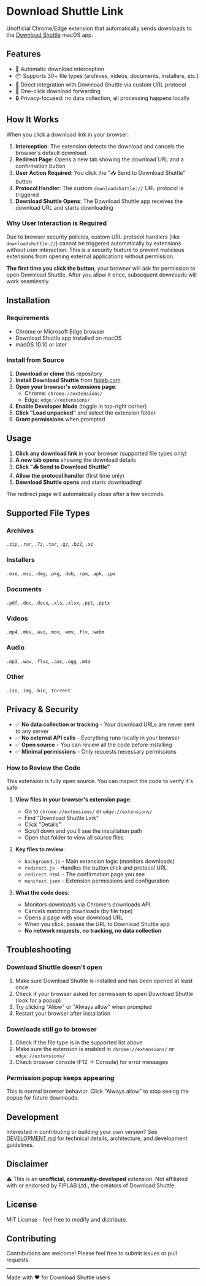 # Download Shuttle Link

Unofficial Chrome/Edge extension that automatically sends downloads to the [Download Shuttle](http://fiplab.com) macOS app.

## Features

- 🚀 Automatic download interception
- 📦 Supports 30+ file types (archives, videos, documents, installers, etc.)
- 🔗 Direct integration with Download Shuttle via custom URL protocol
- 🎯 One-click download forwarding
- 🔒 Privacy-focused: no data collection, all processing happens locally

## How It Works

When you click a download link in your browser:

1. **Interception**: The extension detects the download and cancels the browser's default download
2. **Redirect Page**: Opens a new tab showing the download URL and a confirmation button
3. **User Action Required**: You click the "📥 Send to Download Shuttle" button
4. **Protocol Handler**: The custom `downloadshuttle://` URL protocol is triggered
5. **Download Shuttle Opens**: The Download Shuttle app receives the download URL and starts downloading

### Why User Interaction is Required

Due to browser security policies, custom URL protocol handlers (like `downloadshuttle://`) cannot be triggered automatically by extensions without user interaction. This is a security feature to prevent malicious extensions from opening external applications without permission.

**The first time you click the button**, your browser will ask for permission to open Download Shuttle. After you allow it once, subsequent downloads will work seamlessly.

## Installation

### Requirements

- Chrome or Microsoft Edge browser
- Download Shuttle app installed on macOS
- macOS 10.10 or later

### Install from Source

1. **Download or clone** this repository
2. **Install Download Shuttle** from [fiplab.com](http://fiplab.com)
3. **Open your browser's extensions page**:
   - Chrome: `chrome://extensions/`
   - Edge: `edge://extensions/`
4. **Enable Developer Mode** (toggle in top-right corner)
5. **Click "Load unpacked"** and select the extension folder
6. **Grant permissions** when prompted

## Usage

1. **Click any download link** in your browser (supported file types only)
2. **A new tab opens** showing the download details
3. **Click "📥 Send to Download Shuttle"**
4. **Allow the protocol handler** (first time only)
5. **Download Shuttle opens** and starts downloading!

The redirect page will automatically close after a few seconds.

## Supported File Types

### Archives
`.zip`, `.rar`, `.7z`, `.tar`, `.gz`, `.bz2`, `.xz`

### Installers
`.exe`, `.msi`, `.dmg`, `.pkg`, `.deb`, `.rpm`, `.apk`, `.ipa`

### Documents
`.pdf`, `.doc`, `.docx`, `.xls`, `.xlsx`, `.ppt`, `.pptx`

### Videos
`.mp4`, `.mkv`, `.avi`, `.mov`, `.wmv`, `.flv`, `.webm`

### Audio
`.mp3`, `.wav`, `.flac`, `.aac`, `.ogg`, `.m4a`

### Other
`.iso`, `.img`, `.bin`, `.torrent`

## Privacy & Security

- ✅ **No data collection or tracking** - Your download URLs are never sent to any server
- ✅ **No external API calls** - Everything runs locally in your browser
- ✅ **Open source** - You can review all the code before installing
- ✅ **Minimal permissions** - Only requests necessary permissions

### How to Review the Code

This extension is fully open source. You can inspect the code to verify it's safe:

1. **View files in your browser's extension page**:
   - Go to `chrome://extensions/` or `edge://extensions/`
   - Find "Download Shuttle Link"
   - Click "Details"
   - Scroll down and you'll see the installation path
   - Open that folder to view all source files

2. **Key files to review**:
   - `background.js` - Main extension logic (monitors downloads)
   - `redirect.js` - Handles the button click and protocol URL
   - `redirect.html` - The confirmation page you see
   - `manifest.json` - Extension permissions and configuration

3. **What the code does**:
   - Monitors downloads via Chrome's downloads API
   - Cancels matching downloads (by file type)
   - Opens a page with your download URL
   - When you click, passes the URL to Download Shuttle app
   - **No network requests, no tracking, no data collection**

## Troubleshooting

### Download Shuttle doesn't open

1. Make sure Download Shuttle is installed and has been opened at least once
2. Check if your browser asked for permission to open Download Shuttle (look for a popup)
3. Try clicking "Allow" or "Always allow" when prompted
4. Restart your browser after installation

### Downloads still go to browser

1. Check if the file type is in the supported list above
2. Make sure the extension is enabled in `chrome://extensions/` or `edge://extensions/`
3. Check browser console (F12 → Console) for error messages

### Permission popup keeps appearing

This is normal browser behavior. Click "Always allow" to stop seeing the popup for future downloads.

## Development

Interested in contributing or building your own version? See [DEVELOPMENT.md](DEVELOPMENT.md) for technical details, architecture, and development guidelines.

## Disclaimer

⚠️ This is an **unofficial, community-developed** extension. Not affiliated with or endorsed by FIPLAB Ltd., the creators of Download Shuttle.

## License

MIT License - feel free to modify and distribute.

## Contributing

Contributions are welcome! Please feel free to submit issues or pull requests.

---

Made with ❤️ for Download Shuttle users
